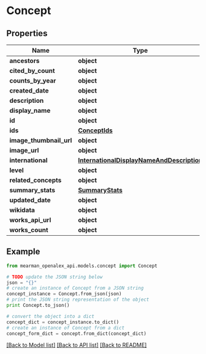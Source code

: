 # Concept


## Properties

Name | Type | Description | Notes
------------ | ------------- | ------------- | -------------
**ancestors** | **object** |  | [optional] 
**cited_by_count** | **object** |  | [optional] 
**counts_by_year** | **object** |  | [optional] 
**created_date** | **object** |  | [optional] 
**description** | **object** |  | [optional] 
**display_name** | **object** |  | 
**id** | **object** |  | 
**ids** | [**ConceptIds**](ConceptIds.md) |  | [optional] 
**image_thumbnail_url** | **object** |  | [optional] 
**image_url** | **object** |  | [optional] 
**international** | [**InternationalDisplayNameAndDescription**](InternationalDisplayNameAndDescription.md) |  | [optional] 
**level** | **object** |  | [optional] 
**related_concepts** | **object** |  | [optional] 
**summary_stats** | [**SummaryStats**](SummaryStats.md) |  | [optional] 
**updated_date** | **object** |  | [optional] 
**wikidata** | **object** |  | [optional] 
**works_api_url** | **object** |  | [optional] 
**works_count** | **object** |  | [optional] 

## Example

```python
from mearman_openalex_api.models.concept import Concept

# TODO update the JSON string below
json = "{}"
# create an instance of Concept from a JSON string
concept_instance = Concept.from_json(json)
# print the JSON string representation of the object
print Concept.to_json()

# convert the object into a dict
concept_dict = concept_instance.to_dict()
# create an instance of Concept from a dict
concept_form_dict = concept.from_dict(concept_dict)
```
[[Back to Model list]](../README.md#documentation-for-models) [[Back to API list]](../README.md#documentation-for-api-endpoints) [[Back to README]](../README.md)


